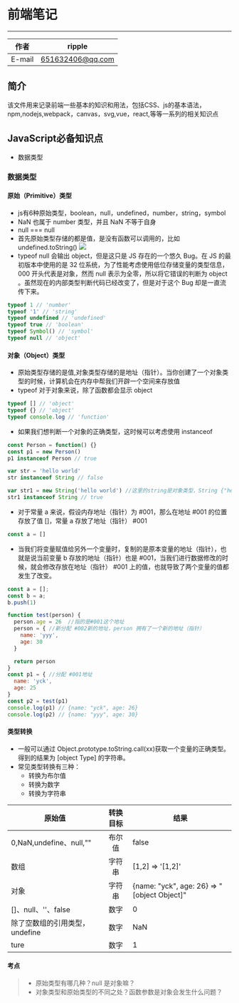 # 前端笔记

***
| 作者  | ripple |
| :---:  | ------ |
| E-mail | 651632406@qq.com |

## 简介

该文件用来记录前端一些基本的知识和用法，包括CSS、js的基本语法，npm,nodejs,webpack，canvas，svg,vue，react,等等一系列的相关知识点






## JavaScript必备知识点
- 数据类型

### 数据类型

#### 原始（Primitive）类型
- js有6种原始类型，boolean，null，undefined，number，string，symbol
- NaN 也属于 number 类型，并且 NaN 不等于自身
- null === null
- 首先原始类型存储的都是值，是没有函数可以调用的，比如 undefined.toString()
![](https://i.imgur.com/nFoGBtV.png)
- typeof null 会输出 object，但是这只是 JS 存在的一个悠久 Bug。在 JS 的最初版本中使用的是 32 位系统，为了性能考虑使用低位存储变量的类型信息，000 开头代表是对象，然而 null 表示为全零，所以将它错误的判断为 object 。虽然现在的内部类型判断代码已经改变了，但是对于这个 Bug 却是一直流传下来。
```js
typeof 1 // 'number'
typeof '1' // 'string'
typeof undefined // 'undefined'
typeof true // 'boolean'
typeof Symbol() // 'symbol'
typeof null // 'object'
```

#### 对象（Object）类型
- 原始类型存储的是值,对象类型存储的是地址（指针）。当你创建了一个对象类型的时候，计算机会在内存中帮我们开辟一个空间来存放值
- typeof 对于对象来说，除了函数都会显示 object
```js
typeof [] // 'object'
typeof {} // 'object'
typeof console.log // 'function'

```
- 如果我们想判断一个对象的正确类型，这时候可以考虑使用 instanceof
```js
const Person = function() {}
const p1 = new Person()
p1 instanceof Person // true

var str = 'hello world' 
str instanceof String // false

var str1 = new String('hello world') //这里的string是对象类型，String {"hello world"}
str1 instanceof String // true
```

- 对于常量 a 来说，假设内存地址（指针）为 #001，那么在地址 #001 的位置存放了值 []，常量 a 存放了地址（指针） #001
```js
const a = []
```

- 当我们将变量赋值给另外一个变量时，复制的是原本变量的地址（指针），也就是说当前变量 b 存放的地址（指针）也是 #001，当我们进行数据修改的时候，就会修改存放在地址（指针） #001 上的值，也就导致了两个变量的值都发生了改变。
```js
const a = [];
const b = a;
b.push(1)
```

```js
function test(person) {
  person.age = 26  //指的是#001这个地址
  person = { //新分配 #002新的地址，person 拥有了一个新的地址（指针）
    name: 'yyy',
    age: 30
  }

  return person
}
const p1 = { //分配 #001地址
  name: 'yck',
  age: 25
}
const p2 = test(p1)
console.log(p1) // {name: "yck", age: 26}
console.log(p2) // {name: "yyy", age: 30}
```

#### 类型转换
	
- 一般可以通过 Object.prototype.toString.call(xx)获取一个变量的正确类型。得到的结果为 [object Type] 的字符串。
- 常见类型转换有三种：
	- 转换为布尔值
	- 转换为数字
	- 转换为字符串

| 原始值  | 转换目标 | 结果    |
|-------|:---:|-----------|
| 0,NaN,undefine、null,""  | 布尔值 | false |
| 数组  | 字符串   | [1,2] => '[1,2]' |
| 对象  | 字符串   | {name: "yck", age: 26} => "[object Object]" |
| []、null、''、false | 数字   | 0 |
| 除了空数组的引用类型，undefine  | 数字   | NaN |
| ture | 数字   | 1 |

#### 考点
> - 原始类型有哪几种？null 是对象嘛？
> - 对象类型和原始类型的不同之处？函数参数是对象会发生什么问题？


